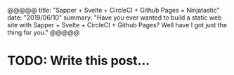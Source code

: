 @@@@@
title: "Sapper + Svelte + CircleCI + Github Pages = Ninjatastic"
date: "2019/06/10"
summary: "Have you ever wanted to build a static web site with Sapper + Svelte + CircleCI + Github Pages? Well have I got just the thing for you."
@@@@@

# TODO: Write this post...
